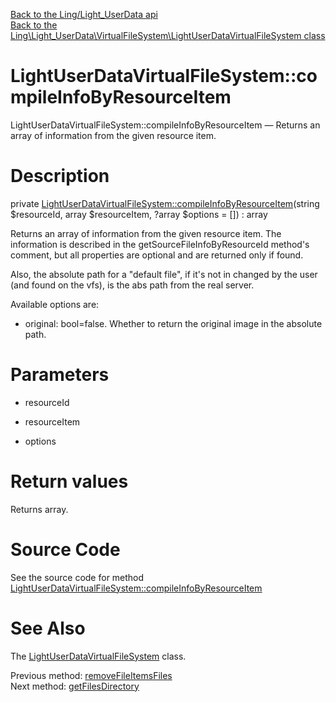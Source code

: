 [Back to the Ling/Light_UserData api](https://github.com/lingtalfi/Light_UserData/blob/master/doc/api/Ling/Light_UserData.md)<br>
[Back to the Ling\Light_UserData\VirtualFileSystem\LightUserDataVirtualFileSystem class](https://github.com/lingtalfi/Light_UserData/blob/master/doc/api/Ling/Light_UserData/VirtualFileSystem/LightUserDataVirtualFileSystem.md)


LightUserDataVirtualFileSystem::compileInfoByResourceItem
================



LightUserDataVirtualFileSystem::compileInfoByResourceItem — Returns an array of information from the given resource item.




Description
================


private [LightUserDataVirtualFileSystem::compileInfoByResourceItem](https://github.com/lingtalfi/Light_UserData/blob/master/doc/api/Ling/Light_UserData/VirtualFileSystem/LightUserDataVirtualFileSystem/compileInfoByResourceItem.md)(string $resourceId, array $resourceItem, ?array $options = []) : array




Returns an array of information from the given resource item.
The information is described in the getSourceFileInfoByResourceId method's comment,
but all properties are optional and are returned only if found.

Also, the absolute path for a "default file", if it's not in changed by the user (and found on the vfs),
is the abs path from the real server.

Available options are:
- original: bool=false. Whether to return the original image in the absolute path.




Parameters
================


- resourceId

    

- resourceItem

    

- options

    


Return values
================

Returns array.








Source Code
===========
See the source code for method [LightUserDataVirtualFileSystem::compileInfoByResourceItem](https://github.com/lingtalfi/Light_UserData/blob/master/VirtualFileSystem/LightUserDataVirtualFileSystem.php#L731-L792)


See Also
================

The [LightUserDataVirtualFileSystem](https://github.com/lingtalfi/Light_UserData/blob/master/doc/api/Ling/Light_UserData/VirtualFileSystem/LightUserDataVirtualFileSystem.md) class.

Previous method: [removeFileItemsFiles](https://github.com/lingtalfi/Light_UserData/blob/master/doc/api/Ling/Light_UserData/VirtualFileSystem/LightUserDataVirtualFileSystem/removeFileItemsFiles.md)<br>Next method: [getFilesDirectory](https://github.com/lingtalfi/Light_UserData/blob/master/doc/api/Ling/Light_UserData/VirtualFileSystem/LightUserDataVirtualFileSystem/getFilesDirectory.md)<br>


